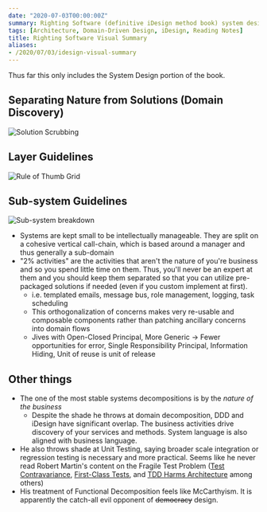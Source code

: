 ```yaml
---
date: "2020-07-03T00:00:00Z"
summary: Righting Software (definitive iDesign method book) system design principles explained with pictures
tags: [Architecture, Domain-Driven Design, iDesign, Reading Notes]
title: Righting Software Visual Summary
aliases:
- /2020/07/03/idesign-visual-summary
---
```


Thus far this only includes the System Design portion of the book.
<!--more-->

## Separating Nature from Solutions (Domain Discovery)
![Solution Scrubbing](../../static/post-media/IDesign-System/iDesignSolutionScrubbing.png)

## Layer Guidelines
![Rule of Thumb Grid](../../static/post-media/IDesign-System/iDesignRuleofThumbGrid.png)

## Sub-system Guidelines
![Sub-system breakdown](../../static/post-media/IDesign-System/iDesignSubsystems.png)

 - Systems are kept small to be intellectually manageable. They are split on a cohesive vertical call-chain, which is based around a manager and thus generally a sub-domain
 - "2% activities" are the activities that aren't the nature of you're business and so you spend little time on them. Thus, you'll never be an expert at them and you should keep them separated so that you can utilize pre-packaged solutions if needed (even if you custom implement at first). 
   - i.e. templated emails, message bus, role management, logging, task scheduling
   - This orthogonalization of concerns makes very re-usable and composable components rather than patching ancillary concerns into domain flows
   - Jives with Open-Closed Principal, More Generic -> Fewer opportunities for error, Single Responsibility Principal, Information Hiding, Unit of reuse is unit of release

## Other things
 - The one of the most stable systems decompositions is by the *nature of the business*
   - Despite the shade he throws at domain decomposition, DDD and iDesign have significant overlap. The business activities drive discovery of your services and methods. System language is also aligned with business language.
 - He also throws shade at Unit Testing, saying broader scale integration or regression testing is necessary and more practical. Seems like he never read Robert Martin's content on the Fragile Test Problem ([Test Contravariance](https://blog.cleancoder.com/uncle-bob/2017/10/03/TestContravariance.html), [First-Class Tests](https://blog.cleancoder.com/uncle-bob/2017/05/05/TestDefinitions.html), and [TDD Harms Architecture](https://blog.cleancoder.com/uncle-bob/2017/03/03/TDD-Harms-Architecture.html) among others)
 - His treatment of Functional Decomposition feels like McCarthyism. It is apparently the catch-all evil opponent of ~~democracy~~ design.